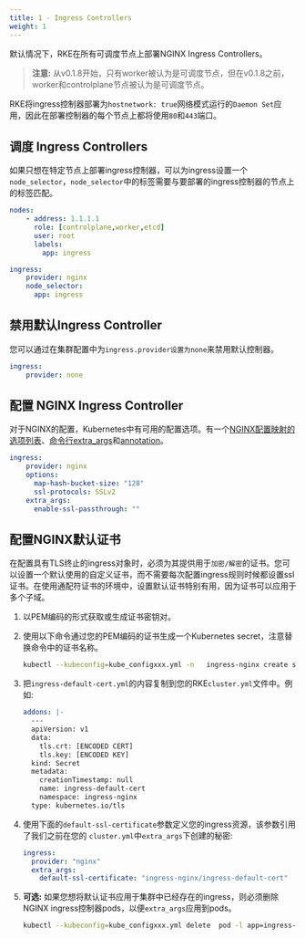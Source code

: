 ```yaml
---
title: 1 - Ingress Controllers
weight: 1
---
```


默认情况下，RKE在所有可调度节点上部署NGINX Ingress Controllers。

> **注意:** 从v0.1.8开始，只有worker被认为是可调度节点，但在v0.1.8之前，worker和controlplane节点被认为是可调度节点。

RKE将ingress控制器部署为`hostnetwork: true`网络模式运行的`Daemon Set`应用，因此在部署控制器的每个节点上都将使用`80`和`443`端口。

## 调度 Ingress Controllers

如果只想在特定节点上部署ingress控制器，可以为ingress设置一个`node_selector`，`node_selector`中的标签需要与要部署的ingress控制器的节点上的标签匹配。

```yaml
nodes:
    - address: 1.1.1.1
      role: [controlplane,worker,etcd]
      user: root
      labels:
        app: ingress

ingress:
    provider: nginx
    node_selector:
      app: ingress
```

## 禁用默认Ingress Controller

您可以通过在集群配置中为`ingress.provider设置为none`来禁用默认控制器。

```yaml
ingress:
    provider: none
```

## 配置 NGINX Ingress Controller

对于NGINX的配置，Kubernetes中有可用的配置选项。有一个[NGINX配置映射的选项列表](https://github.com/kubernetes/ingress-nginx/blob/master/docs/user-guide/nginx-configuration/configmap.md)、[命令行extra_args](https://github.com/kubernetes/ingress-nginx/blob/master/docs/user-guide/cli-arguments.md)和[annotation](https://kubernetes.github.io/ingress-nginx/user-guide/nginx-configuration/annotations/)。

```yaml
ingress:
    provider: nginx
    options:
      map-hash-bucket-size: "128"
      ssl-protocols: SSLv2
    extra_args:
      enable-ssl-passthrough: ""
```

## 配置NGINX默认证书

在配置具有TLS终止的ingress对象时，必须为其提供用于`加密/解密`的证书。您可以设置一个默认使用的自定义证书，而不需要每次配置ingress规则时候都设置ssl证书。在使用通配符证书的环境中，设置默认证书特别有用，因为证书可以应用于多个子域。

1. 以PEM编码的形式获取或生成证书密钥对。

2. 使用以下命令通过您的PEM编码的证书生成一个Kubernetes secret，注意替换命令中的证书名称。

    ```bash
    kubectl --kubeconfig=kube_configxxx.yml -n   ingress-nginx create secret tls ingress-default-cert --cert=mycert.cert --key=mycert.key -o yaml --dry-run=true > ingress-default-cert.yml
    ```

3. 把`ingress-default-cert.yml`的内容复制到您的RKE`cluster.yml`文件中。例如:

    ```yaml
    addons: |-
      ---
      apiVersion: v1
      data:
        tls.crt: [ENCODED CERT]
        tls.key: [ENCODED KEY]
      kind: Secret
      metadata:
        creationTimestamp: null
        name: ingress-default-cert
        namespace: ingress-nginx
      type: kubernetes.io/tls
    ```

4. 使用下面的`default-ssl-certificate`参数定义您的ingress资源，该参数引用了我们之前在您的 `cluster.yml`中`extra_args`下创建的秘密:

    ```yaml
    ingress:
      provider: "nginx"
      extra_args:
        default-ssl-certificate: "ingress-nginx/ingress-default-cert"
    ```

5. **可选:** 如果您想将默认证书应用于集群中已经存在的ingress，则必须删除NGINX ingress控制器pods，以便`extra_args`应用到pods。

    ```bash
    kubectl --kubeconfig=kube_configxxx.yml delete  pod -l app=ingress-nginx -n ingress-nginx
    ```
